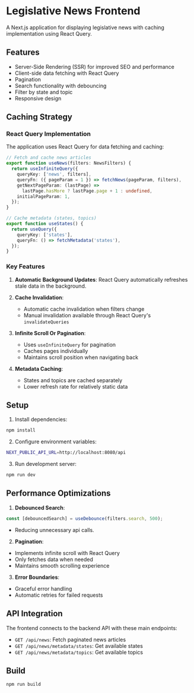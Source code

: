 # Legislative News Frontend

A Next.js application for displaying legislative news with caching implementation using React Query.

## Features

- Server-Side Rendering (SSR) for improved SEO and performance
- Client-side data fetching with React Query
- Pagination
- Search functionality with debouncing
- Filter by state and topic
- Responsive design

## Caching Strategy

### React Query Implementation

The application uses React Query for data fetching and caching:

```typescript
// Fetch and cache news articles
export function useNews(filters: NewsFilters) {
  return useInfiniteQuery({
    queryKey: ['news', filters],
    queryFn: ({ pageParam = 1 }) => fetchNews(pageParam, filters),
    getNextPageParam: (lastPage) => 
      lastPage.hasMore ? lastPage.page + 1 : undefined,
    initialPageParam: 1,
  });
}

// Cache metadata (states, topics)
export function useStates() {
  return useQuery({
    queryKey: ['states'],
    queryFn: () => fetchMetadata('states'),
  });
}
```

### Key Features

1. **Automatic Background Updates**: React Query automatically refreshes stale data in the background.

2. **Cache Invalidation**: 
   - Automatic cache invalidation when filters change
   - Manual invalidation available through React Query's `invalidateQueries`

3. **Infinite Scroll Or Pagination**: 
   - Uses `useInfiniteQuery` for pagination
   - Caches pages individually
   - Maintains scroll position when navigating back

4. **Metadata Caching**:
   - States and topics are cached separately
   - Lower refresh rate for relatively static data

## Setup

1. Install dependencies:
```bash
npm install
```

2. Configure environment variables:
```bash
NEXT_PUBLIC_API_URL=http://localhost:8080/api
```

3. Run development server:
```bash
npm run dev
```

## Performance Optimizations

1. **Debounced Search**:
```typescript
const [debouncedSearch] = useDebounce(filters.search, 500);
```
- Reducing unnecessary api calls.

2. **Pagination**:
- Implements infinite scroll with React Query
- Only fetches data when needed
- Maintains smooth scrolling experience

3. **Error Boundaries**:
- Graceful error handling
- Automatic retries for failed requests

## API Integration

The frontend connects to the backend API with these main endpoints:

- `GET /api/news`: Fetch paginated news articles
- `GET /api/news/metadata/states`: Get available states
- `GET /api/news/metadata/topics`: Get available topics

## Build

```bash
npm run build
```
